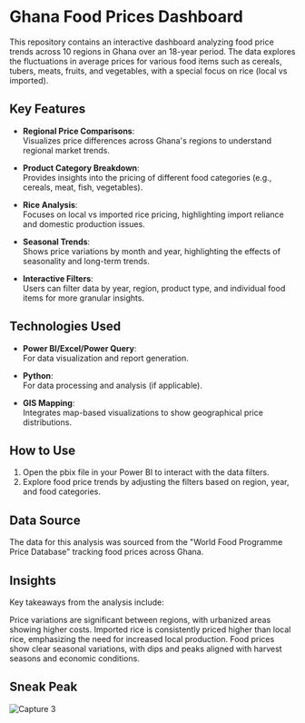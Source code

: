 # Ghana Food Prices Dashboard

This repository contains an interactive dashboard analyzing food price trends across 10 regions in Ghana over an 18-year period. The data explores the fluctuations in average prices for various food items such as cereals, tubers, meats, fruits, and vegetables, with a special focus on rice (local vs imported).

## Key Features

- **Regional Price Comparisons**:  
  Visualizes price differences across Ghana's regions to understand regional market trends.

- **Product Category Breakdown**:  
  Provides insights into the pricing of different food categories (e.g., cereals, meat, fish, vegetables).

- **Rice Analysis**:  
  Focuses on local vs imported rice pricing, highlighting import reliance and domestic production issues.

- **Seasonal Trends**:  
  Shows price variations by month and year, highlighting the effects of seasonality and long-term trends.

- **Interactive Filters**:  
  Users can filter data by year, region, product type, and individual food items for more granular insights.

## Technologies Used

- **Power BI/Excel/Power Query**:  
  For data visualization and report generation.

- **Python**:  
  For data processing and analysis (if applicable).

- **GIS Mapping**:  
  Integrates map-based visualizations to show geographical price distributions.

## How to Use
1. Open the pbix file in your Power BI to interact with the data filters.
2. Explore food price trends by adjusting the filters based on region, year, and food categories.

   
## Data Source
The data for this analysis was sourced from the "World Food Programme Price Database" tracking food prices across Ghana.

## Insights
Key takeaways from the analysis include:

Price variations are significant between regions, with urbanized areas showing higher costs.
Imported rice is consistently priced higher than local rice, emphasizing the need for increased local production.
Food prices show clear seasonal variations, with dips and peaks aligned with harvest seasons and economic conditions.


## Sneak Peak 
![Capture 3](https://github.com/user-attachments/assets/902e73fd-d94f-4ff9-815b-6249262b267b)

